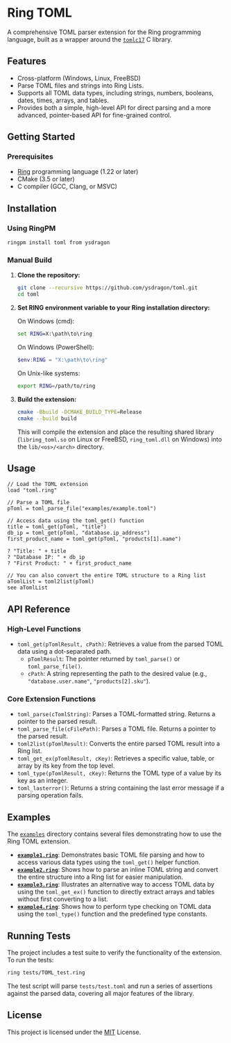 # Ring TOML

A comprehensive TOML parser extension for the Ring programming language, built as a wrapper around the [`tomlc17`](https://github.com/cktan/tomlc17) C library.

## Features

*   Cross-platform (Windows, Linux, FreeBSD)
*   Parse TOML files and strings into Ring Lists.
*   Supports all TOML data types, including strings, numbers, booleans, dates, times, arrays, and tables.
*   Provides both a simple, high-level API for direct parsing and a more advanced, pointer-based API for fine-grained control.

## Getting Started

### Prerequisites

*   [Ring](http://ring-lang.net) programming language (1.22 or later)
*   CMake (3.5 or later)
*   C compiler (GCC, Clang, or MSVC)

## Installation

### Using RingPM

```shell
ringpm install toml from ysdragon
```

### Manual Build

1.  **Clone the repository:**
    ```bash
    git clone --recursive https://github.com/ysdragon/toml.git
    cd toml
    ```

2.  **Set RING environment variable to your Ring installation directory:**

    On Windows (cmd):
    ```cmd
    set RING=X:\path\to\ring
    ```

    On Windows (PowerShell):
    ```powershell
    $env:RING = "X:\path\to\ring"
    ```

    On Unix-like systems:
    ```bash
    export RING=/path/to/ring
    ```
3. **Build the extension:**
    ```bash
    cmake -Bbuild -DCMAKE_BUILD_TYPE=Release
    cmake --build build
    ```

    This will compile the extension and place the resulting shared library (`libring_toml.so` on Linux or FreeBSD, `ring_toml.dll` on Windows) into the `lib/<os>/<arch>` directory.

## Usage

```ring
// Load the TOML extension
load "toml.ring"

// Parse a TOML file
pToml = toml_parse_file("examples/example.toml")

// Access data using the toml_get() function
title = toml_get(pToml, "title")
db_ip = toml_get(pToml, "database.ip_address")
first_product_name = toml_get(pToml, "products[1].name")

? "Title: " + title
? "Database IP: " + db_ip
? "First Product: " + first_product_name

// You can also convert the entire TOML structure to a Ring list
aTomlList = toml2list(pToml)
see aTomlList
```

## API Reference

### High-Level Functions

*   `toml_get(pTomlResult, cPath)`: Retrieves a value from the parsed TOML data using a dot-separated path.
    *   `pTomlResult`: The pointer returned by `toml_parse()` or `toml_parse_file()`.
    *   `cPath`: A string representing the path to the desired value (e.g., `"database.user.name"`, `"products[2].sku"`).

### Core Extension Functions

*   `toml_parse(cTomlString)`: Parses a TOML-formatted string. Returns a pointer to the parsed result.
*   `toml_parse_file(cFilePath)`: Parses a TOML file. Returns a pointer to the parsed result.
*   `toml2list(pTomlResult)`: Converts the entire parsed TOML result into a Ring list.
*   `toml_get_ex(pTomlResult, cKey)`: Retrieves a specific value, table, or array by its key from the top level.
*   `toml_type(pTomlResult, cKey)`: Returns the TOML type of a value by its key as an integer.
*   `toml_lasterror()`: Returns a string containing the last error message if a parsing operation fails.

## Examples

The [`examples`](examples) directory contains several files demonstrating how to use the Ring TOML extension.

*   [**`example1.ring`**](examples/example1.ring): Demonstrates basic TOML file parsing and how to access various data types using the `toml_get()` helper function.
*   [**`example2.ring`**](examples/example2.ring): Shows how to parse an inline TOML string and convert the entire structure into a Ring list for easier manipulation.
*   [**`example3.ring`**](examples/example3.ring): Illustrates an alternative way to access TOML data by using the `toml_get_ex()` function to directly extract arrays and tables without first converting to a list.
*   [**`example4.ring`**](examples/example4.ring): Shows how to perform type checking on TOML data using the `toml_type()` function and the predefined type constants.

## Running Tests

The project includes a test suite to verify the functionality of the extension. To run the tests:

```bash
ring tests/TOML_test.ring
```

The test script will parse `tests/test.toml` and run a series of assertions against the parsed data, covering all major features of the library.

## License

This project is licensed under the [MIT](LICENSE) License.
